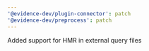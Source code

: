 ```yaml
---
'@evidence-dev/plugin-connector': patch
'@evidence-dev/preprocess': patch
---
```


Added support for HMR in external query files
